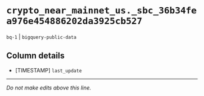 # `crypto_near_mainnet_us._sbc_36b34fea976e454886202da3925cb527`
`bq-1` | `bigquery-public-data`

## Column details
* [TIMESTAMP] `last_update`

-------------------------------------------------------------------------------
*Do not make edits above this line.*
